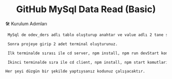 <h1 align="center">
  GitHub MySql Data Read (Basic)
</h1>
🛠️ Kurulum Adımları

```bash
 MySql de odev_ders adlı tablo oluşturup anahtar ve value adlı 2 tane sütun oluşturunuz.
```

```bash
 Sonra projeye girip 2 adet terminal oluşturunuz.
```

```bash
 İlk terminalde sırası ile cd server, npm install, npm run devStart komutlarını yazınız.
```

```bash
 İkinci terminalde sıra ile cd client, npm install, npm start komutlarını yazınız.
```

```bash
Her şeyi düzgün bir şekilde yaptıysanız kodunuz çalışacaktır.
```
